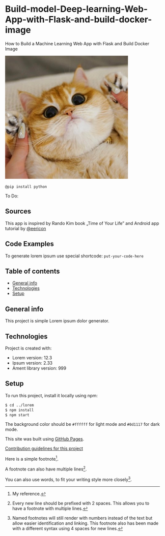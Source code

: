 # Build-model-Deep-learning-Web-App-with-Flask-and-build-docker-image
How to Build a Machine Learning Web App with Flask and Build Docker Image



![aLGORITHMfgdfzvdavdf](static/cat_cute.jpg)


```
@pip install python
```


To Do:


## Sources
This app is inspired by Rando Kim book „Time of Your Life”
and Android app tutorial by [@eericon](https://www.eericon.github.io/post/timer-android)


## Code Examples
To generate lorem ipsum use special shortcode: `put-your-code-here`


## Table of contents
* [General info](#general-info)
* [Technologies](#technologies)
* [Setup](#setup)

## General info
This project is simple Lorem ipsum dolor generator.
	
## Technologies
Project is created with:
* Lorem version: 12.3
* Ipsum version: 2.33
* Ament library version: 999
	
## Setup
To run this project, install it locally using npm:

```
$ cd ../lorem
$ npm install
$ npm start
```


The background color should be `#ffffff` for light mode and `#0d1117` for dark mode.

This site was built using [GitHub Pages](https://pages.github.com/).

[Contribution guidelines for this project](docs/CONTRIBUTING.md)


Here is a simple footnote[^1].

A footnote can also have multiple lines[^2].

You can also use words, to fit your writing style more closely[^note].

[^1]: My reference.

[^2]: Every new line should be prefixed with 2 spaces.
  This allows you to have a footnote with multiple lines.

[^note]:
    Named footnotes will still render with numbers instead of the text but allow easier identification and linking.
    This footnote also has been made with a different syntax using 4 spaces for new lines.


<!-- This content will not appear in the rendered Markdown -->
